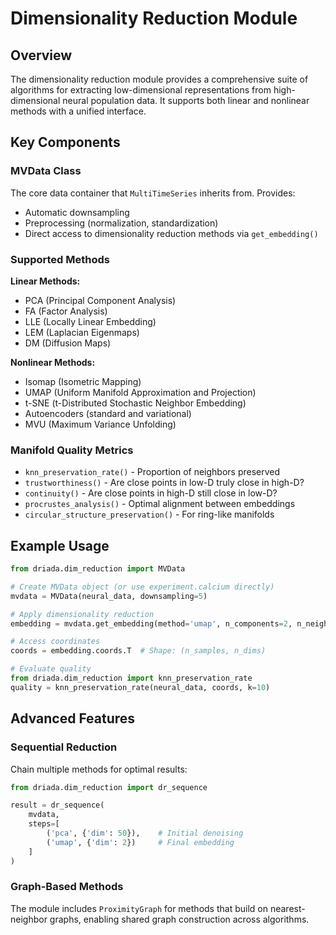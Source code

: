 # Dimensionality Reduction Module

## Overview

The dimensionality reduction module provides a comprehensive suite of algorithms for extracting low-dimensional representations from high-dimensional neural population data. It supports both linear and nonlinear methods with a unified interface.

## Key Components

### MVData Class
The core data container that `MultiTimeSeries` inherits from. Provides:
- Automatic downsampling
- Preprocessing (normalization, standardization)
- Direct access to dimensionality reduction methods via `get_embedding()`

### Supported Methods

**Linear Methods:**
- PCA (Principal Component Analysis)
- FA (Factor Analysis)
- LLE (Locally Linear Embedding)
- LEM (Laplacian Eigenmaps)
- DM (Diffusion Maps)

**Nonlinear Methods:**
- Isomap (Isometric Mapping)
- UMAP (Uniform Manifold Approximation and Projection)
- t-SNE (t-Distributed Stochastic Neighbor Embedding)
- Autoencoders (standard and variational)
- MVU (Maximum Variance Unfolding)

### Manifold Quality Metrics
- `knn_preservation_rate()` - Proportion of neighbors preserved
- `trustworthiness()` - Are close points in low-D truly close in high-D?
- `continuity()` - Are close points in high-D still close in low-D?
- `procrustes_analysis()` - Optimal alignment between embeddings
- `circular_structure_preservation()` - For ring-like manifolds

## Example Usage

```python
from driada.dim_reduction import MVData

# Create MVData object (or use experiment.calcium directly)
mvdata = MVData(neural_data, downsampling=5)

# Apply dimensionality reduction
embedding = mvdata.get_embedding(method='umap', n_components=2, n_neighbors=30)

# Access coordinates
coords = embedding.coords.T  # Shape: (n_samples, n_dims)

# Evaluate quality
from driada.dim_reduction import knn_preservation_rate
quality = knn_preservation_rate(neural_data, coords, k=10)
```

## Advanced Features

### Sequential Reduction
Chain multiple methods for optimal results:
```python
from driada.dim_reduction import dr_sequence

result = dr_sequence(
    mvdata,
    steps=[
        ('pca', {'dim': 50}),    # Initial denoising
        ('umap', {'dim': 2})     # Final embedding
    ]
)
```

### Graph-Based Methods
The module includes `ProximityGraph` for methods that build on nearest-neighbor graphs, enabling shared graph construction across algorithms.